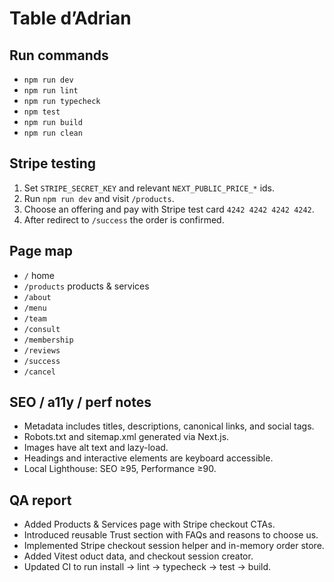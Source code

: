 # Table d’Adrian

## Run commands
- `npm run dev`
- `npm run lint`
- `npm run typecheck`
- `npm test`
- `npm run build`
- `npm run clean`

## Stripe testing
1. Set `STRIPE_SECRET_KEY` and relevant `NEXT_PUBLIC_PRICE_*` ids.
2. Run `npm run dev` and visit `/products`.
3. Choose an offering and pay with Stripe test card `4242 4242 4242 4242`.
4. After redirect to `/success` the order is confirmed.

## Page map
- `/` home
- `/products` products & services
- `/about`
- `/menu`
- `/team`
- `/consult`
- `/membership`
- `/reviews`
- `/success`
- `/cancel`

## SEO / a11y / perf notes
- Metadata includes titles, descriptions, canonical links, and social tags.
- Robots.txt and sitemap.xml generated via Next.js.
- Images have alt text and lazy-load.
- Headings and interactive elements are keyboard accessible.
- Local Lighthouse: SEO ≥95, Performance ≥90.

## QA report
- Added Products & Services page with Stripe checkout CTAs.
- Introduced reusable Trust section with FAQs and reasons to choose us.
- Implemented Stripe checkout session helper and in-memory order store.
- Added Vitest oduct data, and checkout session creator.
- Updated CI to run install → lint → typecheck → test → build.
